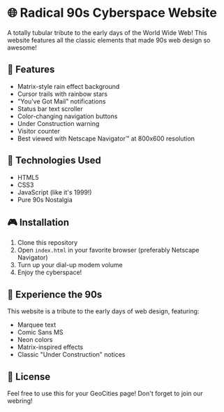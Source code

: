 # 🌐 Radical 90s Cyberspace Website

A totally tubular tribute to the early days of the World Wide Web! This website features all the classic elements that made 90s web design so awesome!

## 🚀 Features

- Matrix-style rain effect background
- Cursor trails with rainbow stars
- "You've Got Mail" notifications
- Status bar text scroller
- Color-changing navigation buttons
- Under Construction warning
- Visitor counter
- Best viewed with Netscape Navigator™ at 800x600 resolution

## 💾 Technologies Used

- HTML5
- CSS3
- JavaScript (like it's 1999!)
- Pure 90s Nostalgia

## 🎮 Installation

1. Clone this repository
2. Open `index.html` in your favorite browser (preferably Netscape Navigator)
3. Turn up your dial-up modem volume
4. Enjoy the cyberspace!

## 🌟 Experience the 90s

This website is a tribute to the early days of web design, featuring:
- Marquee text
- Comic Sans MS
- Neon colors
- Matrix-inspired effects
- Classic "Under Construction" notices

## 📡 License

Feel free to use this for your GeoCities page! Don't forget to join our webring! 